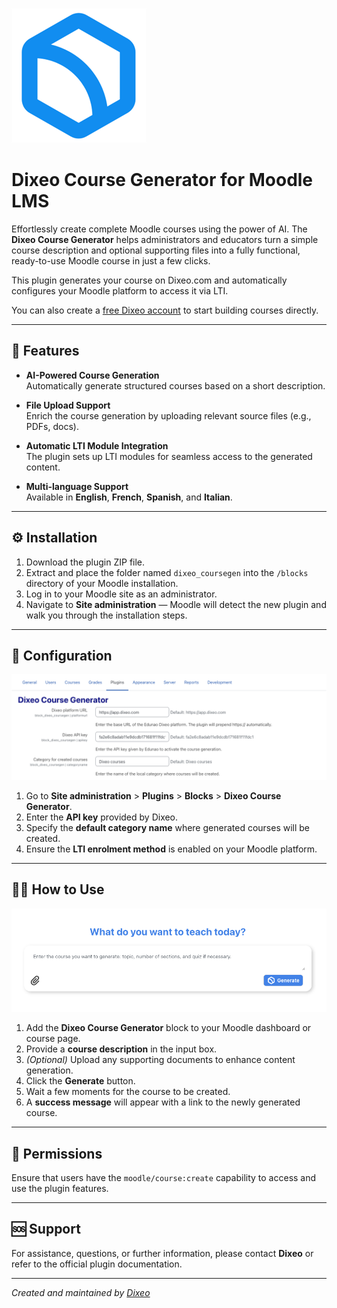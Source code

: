 ![Dixeo logo](pix/dixeo-logo.png)

# Dixeo Course Generator for Moodle LMS

Effortlessly create complete Moodle courses using the power of AI. The **Dixeo Course Generator** helps administrators and educators turn a simple course description and optional supporting files into a fully functional, ready-to-use Moodle course in just a few clicks.

This plugin generates your course on Dixeo.com and automatically configures your Moodle platform to access it via LTI.

You can also create a [free Dixeo account](https://dixeo.com/login/signup.php) to start building courses directly.

---

## 🚀 Features

- **AI-Powered Course Generation**  
  Automatically generate structured courses based on a short description.

- **File Upload Support**  
  Enrich the course generation by uploading relevant source files (e.g., PDFs, docs).

- **Automatic LTI Module Integration**  
  The plugin sets up LTI modules for seamless access to the generated content.

- **Multi-language Support**  
  Available in **English**, **French**, **Spanish**, and **Italian**.

---

## ⚙️ Installation

1. Download the plugin ZIP file.
2. Extract and place the folder named `dixeo_coursegen` into the `/blocks` directory of your Moodle installation.
3. Log in to your Moodle site as an administrator.
4. Navigate to **Site administration** — Moodle will detect the new plugin and walk you through the installation steps.

---

## 🔧 Configuration

![Dixeo settings](pix/dixeo-screen2.png)

1. Go to **Site administration** > **Plugins** > **Blocks** > **Dixeo Course Generator**.
2. Enter the **API key** provided by Dixeo.
3. Specify the **default category name** where generated courses will be created.
4. Ensure the **LTI enrolment method** is enabled on your Moodle platform.

---

## 🧑‍🏫 How to Use

![Dixeo settings](pix/dixeo-screen1.png)

1. Add the **Dixeo Course Generator** block to your Moodle dashboard or course page.
2. Provide a **course description** in the input box.
3. *(Optional)* Upload any supporting documents to enhance content generation.
4. Click the **Generate** button.
5. Wait a few moments for the course to be created.
6. A **success message** will appear with a link to the newly generated course.

---

## 🔐 Permissions

Ensure that users have the `moodle/course:create` capability to access and use the plugin features.

---

## 🆘 Support

For assistance, questions, or further information, please contact **Dixeo** or refer to the official plugin documentation.

---

*Created and maintained by [Dixeo](https://www.dixeo.com/)*
